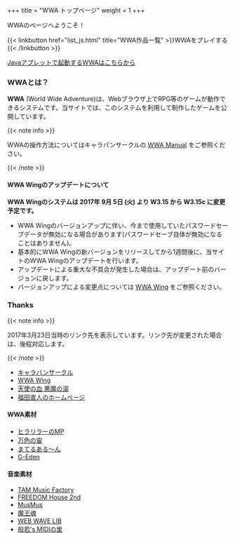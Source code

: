 +++
title = "WWA トップページ"
weight = 1
+++

WWAのページへようこそ！

{{< linkbutton href="list_js.html" title="WWA作品一覧" >}}WWAをプレイする{{< /linkbutton >}}

<div class="area is-center">
  <a href="list_java.html" title="Java版WWA作品一覧">Javaアプレットで起動するWWAはこちらから</a>
</div>

### WWAとは？

**WWA** (World Wide Adventure)は、Webブラウザ上でRPG等のゲームが動作できるシステムです。当サイトでは、このシステムを利用して制作したゲームを公開しています。

{{< note info >}}
  <p>WWAの操作方法についてはキャラバンサークルの <a href="http://www.wwajp.com/manual.html" title="WWA Manual">WWA Manual</a> をご参照ください。</p>
{{< /note >}}

#### WWA Wingのアップデートについて

**WWA Wingのシステムは 2017年 9月 5日 (火) より W3.15 から W3.15c に変更予定です。**

<!--現在搭載されているWWA Wingは最新のものを利用しています。-->

- WWA Wingのバージョンアップに伴い、今まで使用していたパスワードセーブデータが無効になる場合があります(パスワードセーブ自体が無効になることはありません)。
- 基本的にWWA Wingの新バージョンをリリースしてから1週間後に、当サイトのWWA Wingのアップデートを行います。
- アップデートによる重大な不具合が発生した場合は、アップデート前のバージョンに戻します。
- バージョンアップによる変更点については <a href="http://wwawing.com" title="WWA Wing">WWA Wing</a> をご参照ください。

### Thanks

{{< note info >}}
  <p>2017年3月23日当時のリンク先を表示しています。リンク先が変更された場合は、後程対応します。</p>
{{< /note >}}

- [キャラバンサークル](http://www.wwajp.com/)
- [WWA Wing](http://wwawing.com/)
- [天使の血 悪魔の涙](http://tenaku.sakura.ne.jp/)
- [福田直人のホームページ](http://www.t3.rim.or.jp/~naoto/naoto.html)

#### WWA素材

- [ヒラリラーのMP](http://hirarira.net/)
- [万色の宙](http://c-lr.net/touch/)
- [まてるある～ん](http://ameblo.jp/msrr-material/)
- [G-Eden](http://geo.kesagiri.net/)

#### 音楽素材

- [TAM Music Factory](http://www.tam-music.com/)
- [FREEDOM House 2nd](http://fhouse.s17.xrea.com/)
- [MusMus](http://musmus.main.jp/)
- [魔王魂](http://maoudamashii.jokersounds.com/)
- [WEB WAVE LIB](http://wwl.s-t-t.com/)
- [般若's MIDIの里](http://hannya.nce.buttobi.net/)